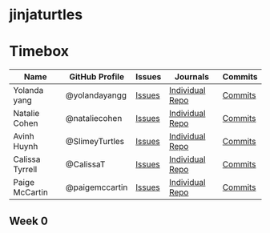 # jinjaturtles

# Timebox
|Name|GitHub Profile|Issues|Journals|Commits|
|--------|---------|-------|-------|-------|
|Yolanda yang|@yolandayangg|[Issues](https://github.com/SlimeyTurtles/jinjaturtles/issues/assigned/yolandayangg)|[Individual Repo](https://github.com/yolandayangg/yolandayang)|[Commits](https://github.com/SlimeyTurtles/jinjaturtles/commits?author=yolandayangg)|
|Natalie Cohen|@nataliecohen|[Issues](https://github.com/yolandayangg/n224p4-beans/issues?q=is%3Aopen+is%3Aissue+author%3Ashrutiapcsp+assignee%3Anataliecohen)|[Individual Repo](https://github.com/nataliecohen/nataliecohen.github.io)|[Commits](https://github.com/yolandayangg/n224p4-beans/commits?author=nataliecohen)
|Avinh Huynh|@SlimeyTurtles|[Issues](https://github.com/SlimeyTurtles/jinjaturtles/issues/assigned/SlimeyTurtles)|[Individual Repo](https://github.com/SlimeyTurtles/jinjaturtles)|[Commits](https://github.com/SlimeyTurtles/jinjaturtles/commits?author=SlimeyTurtles)|
|Calissa Tyrrell|@CalissaT|[Issues](https://github.com/yolandayangg/n224p4-beans/issues?q=is%3Aopen+is%3Aissue+author%3Ashrutiapcsp+assignee%3Ashrutiapcsp)|[Individual Repo](https://github.com/CalissaT/CalissaTri3Repo)|[Commits](https://github.com/yolandayangg/n224p4-beans/commits?author=shrutiapcsp)|
|Paige McCartin|@paigemccartin|[Issues](https://github.com/yolandayangg/n224p4-beans/issues?q=is%3Aopen+is%3Aissue+author%3Ashrutiapcsp+assignee%3Ayolandayangg)|[Individual Repo](https://github.com/paigemccartin/paigemccartin.github.io)|[Commits](https://github.com/yolandayangg/n224p4-beans/commits?author=yolandayangg)|
## Week 0
